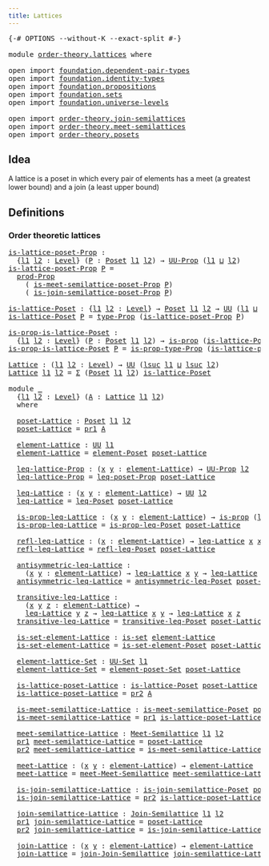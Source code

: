 ```yaml
---
title: Lattices
---
```


<pre class="Agda"><a id="34" class="Symbol">{-#</a> <a id="38" class="Keyword">OPTIONS</a> <a id="46" class="Pragma">--without-K</a> <a id="58" class="Pragma">--exact-split</a> <a id="72" class="Symbol">#-}</a>

<a id="77" class="Keyword">module</a> <a id="84" href="order-theory.lattices.html" class="Module">order-theory.lattices</a> <a id="106" class="Keyword">where</a>

<a id="113" class="Keyword">open</a> <a id="118" class="Keyword">import</a> <a id="125" href="foundation.dependent-pair-types.html" class="Module">foundation.dependent-pair-types</a>
<a id="157" class="Keyword">open</a> <a id="162" class="Keyword">import</a> <a id="169" href="foundation.identity-types.html" class="Module">foundation.identity-types</a>
<a id="195" class="Keyword">open</a> <a id="200" class="Keyword">import</a> <a id="207" href="foundation.propositions.html" class="Module">foundation.propositions</a>
<a id="231" class="Keyword">open</a> <a id="236" class="Keyword">import</a> <a id="243" href="foundation.sets.html" class="Module">foundation.sets</a>
<a id="259" class="Keyword">open</a> <a id="264" class="Keyword">import</a> <a id="271" href="foundation.universe-levels.html" class="Module">foundation.universe-levels</a>

<a id="299" class="Keyword">open</a> <a id="304" class="Keyword">import</a> <a id="311" href="order-theory.join-semilattices.html" class="Module">order-theory.join-semilattices</a>
<a id="342" class="Keyword">open</a> <a id="347" class="Keyword">import</a> <a id="354" href="order-theory.meet-semilattices.html" class="Module">order-theory.meet-semilattices</a>
<a id="385" class="Keyword">open</a> <a id="390" class="Keyword">import</a> <a id="397" href="order-theory.posets.html" class="Module">order-theory.posets</a>
</pre>
## Idea

A lattice is a poset in which every pair of elements has a meet (a greatest lower bound) and a join (a least upper bound)

## Definitions

### Order theoretic lattices

<pre class="Agda"><a id="is-lattice-poset-Prop"></a><a id="608" href="order-theory.lattices.html#608" class="Function">is-lattice-poset-Prop</a> <a id="630" class="Symbol">:</a>
  <a id="634" class="Symbol">{</a><a id="635" href="order-theory.lattices.html#635" class="Bound">l1</a> <a id="638" href="order-theory.lattices.html#638" class="Bound">l2</a> <a id="641" class="Symbol">:</a> <a id="643" href="Agda.Primitive.html#597" class="Postulate">Level</a><a id="648" class="Symbol">}</a> <a id="650" class="Symbol">(</a><a id="651" href="order-theory.lattices.html#651" class="Bound">P</a> <a id="653" class="Symbol">:</a> <a id="655" href="order-theory.posets.html#731" class="Function">Poset</a> <a id="661" href="order-theory.lattices.html#635" class="Bound">l1</a> <a id="664" href="order-theory.lattices.html#638" class="Bound">l2</a><a id="666" class="Symbol">)</a> <a id="668" class="Symbol">→</a> <a id="670" href="foundation-core.propositions.html#1380" class="Function">UU-Prop</a> <a id="678" class="Symbol">(</a><a id="679" href="order-theory.lattices.html#635" class="Bound">l1</a> <a id="682" href="Agda.Primitive.html#810" class="Primitive Operator">⊔</a> <a id="684" href="order-theory.lattices.html#638" class="Bound">l2</a><a id="686" class="Symbol">)</a>
<a id="688" href="order-theory.lattices.html#608" class="Function">is-lattice-poset-Prop</a> <a id="710" href="order-theory.lattices.html#710" class="Bound">P</a> <a id="712" class="Symbol">=</a>
  <a id="716" href="foundation-core.propositions.html#5863" class="Function">prod-Prop</a>
    <a id="730" class="Symbol">(</a> <a id="732" href="order-theory.meet-semilattices.html#1210" class="Function">is-meet-semilattice-poset-Prop</a> <a id="763" href="order-theory.lattices.html#710" class="Bound">P</a><a id="764" class="Symbol">)</a>
    <a id="770" class="Symbol">(</a> <a id="772" href="order-theory.join-semilattices.html#1198" class="Function">is-join-semilattice-poset-Prop</a> <a id="803" href="order-theory.lattices.html#710" class="Bound">P</a><a id="804" class="Symbol">)</a>

<a id="is-lattice-Poset"></a><a id="807" href="order-theory.lattices.html#807" class="Function">is-lattice-Poset</a> <a id="824" class="Symbol">:</a> <a id="826" class="Symbol">{</a><a id="827" href="order-theory.lattices.html#827" class="Bound">l1</a> <a id="830" href="order-theory.lattices.html#830" class="Bound">l2</a> <a id="833" class="Symbol">:</a> <a id="835" href="Agda.Primitive.html#597" class="Postulate">Level</a><a id="840" class="Symbol">}</a> <a id="842" class="Symbol">→</a> <a id="844" href="order-theory.posets.html#731" class="Function">Poset</a> <a id="850" href="order-theory.lattices.html#827" class="Bound">l1</a> <a id="853" href="order-theory.lattices.html#830" class="Bound">l2</a> <a id="856" class="Symbol">→</a> <a id="858" href="foundation-core.universe-levels.html#222" class="Primitive">UU</a> <a id="861" class="Symbol">(</a><a id="862" href="order-theory.lattices.html#827" class="Bound">l1</a> <a id="865" href="Agda.Primitive.html#810" class="Primitive Operator">⊔</a> <a id="867" href="order-theory.lattices.html#830" class="Bound">l2</a><a id="869" class="Symbol">)</a>
<a id="871" href="order-theory.lattices.html#807" class="Function">is-lattice-Poset</a> <a id="888" href="order-theory.lattices.html#888" class="Bound">P</a> <a id="890" class="Symbol">=</a> <a id="892" href="foundation-core.propositions.html#1482" class="Function">type-Prop</a> <a id="902" class="Symbol">(</a><a id="903" href="order-theory.lattices.html#608" class="Function">is-lattice-poset-Prop</a> <a id="925" href="order-theory.lattices.html#888" class="Bound">P</a><a id="926" class="Symbol">)</a>

<a id="is-prop-is-lattice-Poset"></a><a id="929" href="order-theory.lattices.html#929" class="Function">is-prop-is-lattice-Poset</a> <a id="954" class="Symbol">:</a>
  <a id="958" class="Symbol">{</a><a id="959" href="order-theory.lattices.html#959" class="Bound">l1</a> <a id="962" href="order-theory.lattices.html#962" class="Bound">l2</a> <a id="965" class="Symbol">:</a> <a id="967" href="Agda.Primitive.html#597" class="Postulate">Level</a><a id="972" class="Symbol">}</a> <a id="974" class="Symbol">(</a><a id="975" href="order-theory.lattices.html#975" class="Bound">P</a> <a id="977" class="Symbol">:</a> <a id="979" href="order-theory.posets.html#731" class="Function">Poset</a> <a id="985" href="order-theory.lattices.html#959" class="Bound">l1</a> <a id="988" href="order-theory.lattices.html#962" class="Bound">l2</a><a id="990" class="Symbol">)</a> <a id="992" class="Symbol">→</a> <a id="994" href="foundation-core.propositions.html#1295" class="Function">is-prop</a> <a id="1002" class="Symbol">(</a><a id="1003" href="order-theory.lattices.html#807" class="Function">is-lattice-Poset</a> <a id="1020" href="order-theory.lattices.html#975" class="Bound">P</a><a id="1021" class="Symbol">)</a>
<a id="1023" href="order-theory.lattices.html#929" class="Function">is-prop-is-lattice-Poset</a> <a id="1048" href="order-theory.lattices.html#1048" class="Bound">P</a> <a id="1050" class="Symbol">=</a> <a id="1052" href="foundation-core.propositions.html#1549" class="Function">is-prop-type-Prop</a> <a id="1070" class="Symbol">(</a><a id="1071" href="order-theory.lattices.html#608" class="Function">is-lattice-poset-Prop</a> <a id="1093" href="order-theory.lattices.html#1048" class="Bound">P</a><a id="1094" class="Symbol">)</a>

<a id="Lattice"></a><a id="1097" href="order-theory.lattices.html#1097" class="Function">Lattice</a> <a id="1105" class="Symbol">:</a> <a id="1107" class="Symbol">(</a><a id="1108" href="order-theory.lattices.html#1108" class="Bound">l1</a> <a id="1111" href="order-theory.lattices.html#1111" class="Bound">l2</a> <a id="1114" class="Symbol">:</a> <a id="1116" href="Agda.Primitive.html#597" class="Postulate">Level</a><a id="1121" class="Symbol">)</a> <a id="1123" class="Symbol">→</a> <a id="1125" href="foundation-core.universe-levels.html#222" class="Primitive">UU</a> <a id="1128" class="Symbol">(</a><a id="1129" href="Agda.Primitive.html#780" class="Primitive">lsuc</a> <a id="1134" href="order-theory.lattices.html#1108" class="Bound">l1</a> <a id="1137" href="Agda.Primitive.html#810" class="Primitive Operator">⊔</a> <a id="1139" href="Agda.Primitive.html#780" class="Primitive">lsuc</a> <a id="1144" href="order-theory.lattices.html#1111" class="Bound">l2</a><a id="1146" class="Symbol">)</a>
<a id="1148" href="order-theory.lattices.html#1097" class="Function">Lattice</a> <a id="1156" href="order-theory.lattices.html#1156" class="Bound">l1</a> <a id="1159" href="order-theory.lattices.html#1159" class="Bound">l2</a> <a id="1162" class="Symbol">=</a> <a id="1164" href="foundation-core.dependent-pair-types.html#502" class="Record">Σ</a> <a id="1166" class="Symbol">(</a><a id="1167" href="order-theory.posets.html#731" class="Function">Poset</a> <a id="1173" href="order-theory.lattices.html#1156" class="Bound">l1</a> <a id="1176" href="order-theory.lattices.html#1159" class="Bound">l2</a><a id="1178" class="Symbol">)</a> <a id="1180" href="order-theory.lattices.html#807" class="Function">is-lattice-Poset</a>

<a id="1198" class="Keyword">module</a> <a id="1205" href="order-theory.lattices.html#1205" class="Module">_</a>
  <a id="1209" class="Symbol">{</a><a id="1210" href="order-theory.lattices.html#1210" class="Bound">l1</a> <a id="1213" href="order-theory.lattices.html#1213" class="Bound">l2</a> <a id="1216" class="Symbol">:</a> <a id="1218" href="Agda.Primitive.html#597" class="Postulate">Level</a><a id="1223" class="Symbol">}</a> <a id="1225" class="Symbol">(</a><a id="1226" href="order-theory.lattices.html#1226" class="Bound">A</a> <a id="1228" class="Symbol">:</a> <a id="1230" href="order-theory.lattices.html#1097" class="Function">Lattice</a> <a id="1238" href="order-theory.lattices.html#1210" class="Bound">l1</a> <a id="1241" href="order-theory.lattices.html#1213" class="Bound">l2</a><a id="1243" class="Symbol">)</a>
  <a id="1247" class="Keyword">where</a>

  <a id="1256" href="order-theory.lattices.html#1256" class="Function">poset-Lattice</a> <a id="1270" class="Symbol">:</a> <a id="1272" href="order-theory.posets.html#731" class="Function">Poset</a> <a id="1278" href="order-theory.lattices.html#1210" class="Bound">l1</a> <a id="1281" href="order-theory.lattices.html#1213" class="Bound">l2</a>
  <a id="1286" href="order-theory.lattices.html#1256" class="Function">poset-Lattice</a> <a id="1300" class="Symbol">=</a> <a id="1302" href="foundation-core.dependent-pair-types.html#592" class="Field">pr1</a> <a id="1306" href="order-theory.lattices.html#1226" class="Bound">A</a>

  <a id="1311" href="order-theory.lattices.html#1311" class="Function">element-Lattice</a> <a id="1327" class="Symbol">:</a> <a id="1329" href="foundation-core.universe-levels.html#222" class="Primitive">UU</a> <a id="1332" href="order-theory.lattices.html#1210" class="Bound">l1</a>
  <a id="1337" href="order-theory.lattices.html#1311" class="Function">element-Lattice</a> <a id="1353" class="Symbol">=</a> <a id="1355" href="order-theory.posets.html#1145" class="Function">element-Poset</a> <a id="1369" href="order-theory.lattices.html#1256" class="Function">poset-Lattice</a>

  <a id="1386" href="order-theory.lattices.html#1386" class="Function">leq-lattice-Prop</a> <a id="1403" class="Symbol">:</a> <a id="1405" class="Symbol">(</a><a id="1406" href="order-theory.lattices.html#1406" class="Bound">x</a> <a id="1408" href="order-theory.lattices.html#1408" class="Bound">y</a> <a id="1410" class="Symbol">:</a> <a id="1412" href="order-theory.lattices.html#1311" class="Function">element-Lattice</a><a id="1427" class="Symbol">)</a> <a id="1429" class="Symbol">→</a> <a id="1431" href="foundation-core.propositions.html#1380" class="Function">UU-Prop</a> <a id="1439" href="order-theory.lattices.html#1213" class="Bound">l2</a>
  <a id="1444" href="order-theory.lattices.html#1386" class="Function">leq-lattice-Prop</a> <a id="1461" class="Symbol">=</a> <a id="1463" href="order-theory.posets.html#1194" class="Function">leq-poset-Prop</a> <a id="1478" href="order-theory.lattices.html#1256" class="Function">poset-Lattice</a>

  <a id="1495" href="order-theory.lattices.html#1495" class="Function">leq-Lattice</a> <a id="1507" class="Symbol">:</a> <a id="1509" class="Symbol">(</a><a id="1510" href="order-theory.lattices.html#1510" class="Bound">x</a> <a id="1512" href="order-theory.lattices.html#1512" class="Bound">y</a> <a id="1514" class="Symbol">:</a> <a id="1516" href="order-theory.lattices.html#1311" class="Function">element-Lattice</a><a id="1531" class="Symbol">)</a> <a id="1533" class="Symbol">→</a> <a id="1535" href="foundation-core.universe-levels.html#222" class="Primitive">UU</a> <a id="1538" href="order-theory.lattices.html#1213" class="Bound">l2</a>
  <a id="1543" href="order-theory.lattices.html#1495" class="Function">leq-Lattice</a> <a id="1555" class="Symbol">=</a> <a id="1557" href="order-theory.posets.html#1280" class="Function">leq-Poset</a> <a id="1567" href="order-theory.lattices.html#1256" class="Function">poset-Lattice</a>

  <a id="1584" href="order-theory.lattices.html#1584" class="Function">is-prop-leq-Lattice</a> <a id="1604" class="Symbol">:</a> <a id="1606" class="Symbol">(</a><a id="1607" href="order-theory.lattices.html#1607" class="Bound">x</a> <a id="1609" href="order-theory.lattices.html#1609" class="Bound">y</a> <a id="1611" class="Symbol">:</a> <a id="1613" href="order-theory.lattices.html#1311" class="Function">element-Lattice</a><a id="1628" class="Symbol">)</a> <a id="1630" class="Symbol">→</a> <a id="1632" href="foundation-core.propositions.html#1295" class="Function">is-prop</a> <a id="1640" class="Symbol">(</a><a id="1641" href="order-theory.lattices.html#1495" class="Function">leq-Lattice</a> <a id="1653" href="order-theory.lattices.html#1607" class="Bound">x</a> <a id="1655" href="order-theory.lattices.html#1609" class="Bound">y</a><a id="1656" class="Symbol">)</a>
  <a id="1660" href="order-theory.lattices.html#1584" class="Function">is-prop-leq-Lattice</a> <a id="1680" class="Symbol">=</a> <a id="1682" href="order-theory.posets.html#1375" class="Function">is-prop-leq-Poset</a> <a id="1700" href="order-theory.lattices.html#1256" class="Function">poset-Lattice</a>

  <a id="1717" href="order-theory.lattices.html#1717" class="Function">refl-leq-Lattice</a> <a id="1734" class="Symbol">:</a> <a id="1736" class="Symbol">(</a><a id="1737" href="order-theory.lattices.html#1737" class="Bound">x</a> <a id="1739" class="Symbol">:</a> <a id="1741" href="order-theory.lattices.html#1311" class="Function">element-Lattice</a><a id="1756" class="Symbol">)</a> <a id="1758" class="Symbol">→</a> <a id="1760" href="order-theory.lattices.html#1495" class="Function">leq-Lattice</a> <a id="1772" href="order-theory.lattices.html#1737" class="Bound">x</a> <a id="1774" href="order-theory.lattices.html#1737" class="Bound">x</a>
  <a id="1778" href="order-theory.lattices.html#1717" class="Function">refl-leq-Lattice</a> <a id="1795" class="Symbol">=</a> <a id="1797" href="order-theory.posets.html#1511" class="Function">refl-leq-Poset</a> <a id="1812" href="order-theory.lattices.html#1256" class="Function">poset-Lattice</a>

  <a id="1829" href="order-theory.lattices.html#1829" class="Function">antisymmetric-leq-Lattice</a> <a id="1855" class="Symbol">:</a>
    <a id="1861" class="Symbol">(</a><a id="1862" href="order-theory.lattices.html#1862" class="Bound">x</a> <a id="1864" href="order-theory.lattices.html#1864" class="Bound">y</a> <a id="1866" class="Symbol">:</a> <a id="1868" href="order-theory.lattices.html#1311" class="Function">element-Lattice</a><a id="1883" class="Symbol">)</a> <a id="1885" class="Symbol">→</a> <a id="1887" href="order-theory.lattices.html#1495" class="Function">leq-Lattice</a> <a id="1899" href="order-theory.lattices.html#1862" class="Bound">x</a> <a id="1901" href="order-theory.lattices.html#1864" class="Bound">y</a> <a id="1903" class="Symbol">→</a> <a id="1905" href="order-theory.lattices.html#1495" class="Function">leq-Lattice</a> <a id="1917" href="order-theory.lattices.html#1864" class="Bound">y</a> <a id="1919" href="order-theory.lattices.html#1862" class="Bound">x</a> <a id="1921" class="Symbol">→</a> <a id="1923" href="foundation-core.identity-types.html#641" class="Datatype">Id</a> <a id="1926" href="order-theory.lattices.html#1862" class="Bound">x</a> <a id="1928" href="order-theory.lattices.html#1864" class="Bound">y</a>
  <a id="1932" href="order-theory.lattices.html#1829" class="Function">antisymmetric-leq-Lattice</a> <a id="1958" class="Symbol">=</a> <a id="1960" href="order-theory.posets.html#1983" class="Function">antisymmetric-leq-Poset</a> <a id="1984" href="order-theory.lattices.html#1256" class="Function">poset-Lattice</a>

  <a id="2001" href="order-theory.lattices.html#2001" class="Function">transitive-leq-Lattice</a> <a id="2024" class="Symbol">:</a>
    <a id="2030" class="Symbol">(</a><a id="2031" href="order-theory.lattices.html#2031" class="Bound">x</a> <a id="2033" href="order-theory.lattices.html#2033" class="Bound">y</a> <a id="2035" href="order-theory.lattices.html#2035" class="Bound">z</a> <a id="2037" class="Symbol">:</a> <a id="2039" href="order-theory.lattices.html#1311" class="Function">element-Lattice</a><a id="2054" class="Symbol">)</a> <a id="2056" class="Symbol">→</a>
    <a id="2062" href="order-theory.lattices.html#1495" class="Function">leq-Lattice</a> <a id="2074" href="order-theory.lattices.html#2033" class="Bound">y</a> <a id="2076" href="order-theory.lattices.html#2035" class="Bound">z</a> <a id="2078" class="Symbol">→</a> <a id="2080" href="order-theory.lattices.html#1495" class="Function">leq-Lattice</a> <a id="2092" href="order-theory.lattices.html#2031" class="Bound">x</a> <a id="2094" href="order-theory.lattices.html#2033" class="Bound">y</a> <a id="2096" class="Symbol">→</a> <a id="2098" href="order-theory.lattices.html#1495" class="Function">leq-Lattice</a> <a id="2110" href="order-theory.lattices.html#2031" class="Bound">x</a> <a id="2112" href="order-theory.lattices.html#2035" class="Bound">z</a>
  <a id="2116" href="order-theory.lattices.html#2001" class="Function">transitive-leq-Lattice</a> <a id="2139" class="Symbol">=</a> <a id="2141" href="order-theory.posets.html#1610" class="Function">transitive-leq-Poset</a> <a id="2162" href="order-theory.lattices.html#1256" class="Function">poset-Lattice</a>

  <a id="2179" href="order-theory.lattices.html#2179" class="Function">is-set-element-Lattice</a> <a id="2202" class="Symbol">:</a> <a id="2204" href="foundation-core.sets.html#1099" class="Function">is-set</a> <a id="2211" href="order-theory.lattices.html#1311" class="Function">element-Lattice</a>
  <a id="2229" href="order-theory.lattices.html#2179" class="Function">is-set-element-Lattice</a> <a id="2252" class="Symbol">=</a> <a id="2254" href="order-theory.posets.html#2125" class="Function">is-set-element-Poset</a> <a id="2275" href="order-theory.lattices.html#1256" class="Function">poset-Lattice</a>

  <a id="2292" href="order-theory.lattices.html#2292" class="Function">element-lattice-Set</a> <a id="2312" class="Symbol">:</a> <a id="2314" href="foundation-core.sets.html#1177" class="Function">UU-Set</a> <a id="2321" href="order-theory.lattices.html#1210" class="Bound">l1</a>
  <a id="2326" href="order-theory.lattices.html#2292" class="Function">element-lattice-Set</a> <a id="2346" class="Symbol">=</a> <a id="2348" href="order-theory.posets.html#2464" class="Function">element-poset-Set</a> <a id="2366" href="order-theory.lattices.html#1256" class="Function">poset-Lattice</a>

  <a id="2383" href="order-theory.lattices.html#2383" class="Function">is-lattice-poset-Lattice</a> <a id="2408" class="Symbol">:</a> <a id="2410" href="order-theory.lattices.html#807" class="Function">is-lattice-Poset</a> <a id="2427" href="order-theory.lattices.html#1256" class="Function">poset-Lattice</a>
  <a id="2443" href="order-theory.lattices.html#2383" class="Function">is-lattice-poset-Lattice</a> <a id="2468" class="Symbol">=</a> <a id="2470" href="foundation-core.dependent-pair-types.html#604" class="Field">pr2</a> <a id="2474" href="order-theory.lattices.html#1226" class="Bound">A</a>

  <a id="2479" href="order-theory.lattices.html#2479" class="Function">is-meet-semilattice-Lattice</a> <a id="2507" class="Symbol">:</a> <a id="2509" href="order-theory.meet-semilattices.html#1454" class="Function">is-meet-semilattice-Poset</a> <a id="2535" href="order-theory.lattices.html#1256" class="Function">poset-Lattice</a>
  <a id="2551" href="order-theory.lattices.html#2479" class="Function">is-meet-semilattice-Lattice</a> <a id="2579" class="Symbol">=</a> <a id="2581" href="foundation-core.dependent-pair-types.html#592" class="Field">pr1</a> <a id="2585" href="order-theory.lattices.html#2383" class="Function">is-lattice-poset-Lattice</a>

  <a id="2613" href="order-theory.lattices.html#2613" class="Function">meet-semilattice-Lattice</a> <a id="2638" class="Symbol">:</a> <a id="2640" href="order-theory.meet-semilattices.html#1735" class="Function">Meet-Semilattice</a> <a id="2657" href="order-theory.lattices.html#1210" class="Bound">l1</a> <a id="2660" href="order-theory.lattices.html#1213" class="Bound">l2</a>
  <a id="2665" href="foundation-core.dependent-pair-types.html#592" class="Field">pr1</a> <a id="2669" href="order-theory.lattices.html#2613" class="Function">meet-semilattice-Lattice</a> <a id="2694" class="Symbol">=</a> <a id="2696" href="order-theory.lattices.html#1256" class="Function">poset-Lattice</a>
  <a id="2712" href="foundation-core.dependent-pair-types.html#604" class="Field">pr2</a> <a id="2716" href="order-theory.lattices.html#2613" class="Function">meet-semilattice-Lattice</a> <a id="2741" class="Symbol">=</a> <a id="2743" href="order-theory.lattices.html#2479" class="Function">is-meet-semilattice-Lattice</a>

  <a id="2774" href="order-theory.lattices.html#2774" class="Function">meet-Lattice</a> <a id="2787" class="Symbol">:</a> <a id="2789" class="Symbol">(</a><a id="2790" href="order-theory.lattices.html#2790" class="Bound">x</a> <a id="2792" href="order-theory.lattices.html#2792" class="Bound">y</a> <a id="2794" class="Symbol">:</a> <a id="2796" href="order-theory.lattices.html#1311" class="Function">element-Lattice</a><a id="2811" class="Symbol">)</a> <a id="2813" class="Symbol">→</a> <a id="2815" href="order-theory.lattices.html#1311" class="Function">element-Lattice</a>
  <a id="2833" href="order-theory.lattices.html#2774" class="Function">meet-Lattice</a> <a id="2846" class="Symbol">=</a> <a id="2848" href="order-theory.meet-semilattices.html#3812" class="Function">meet-Meet-Semilattice</a> <a id="2870" href="order-theory.lattices.html#2613" class="Function">meet-semilattice-Lattice</a>

  <a id="2898" href="order-theory.lattices.html#2898" class="Function">is-join-semilattice-Lattice</a> <a id="2926" class="Symbol">:</a> <a id="2928" href="order-theory.join-semilattices.html#1439" class="Function">is-join-semilattice-Poset</a> <a id="2954" href="order-theory.lattices.html#1256" class="Function">poset-Lattice</a>
  <a id="2970" href="order-theory.lattices.html#2898" class="Function">is-join-semilattice-Lattice</a> <a id="2998" class="Symbol">=</a> <a id="3000" href="foundation-core.dependent-pair-types.html#604" class="Field">pr2</a> <a id="3004" href="order-theory.lattices.html#2383" class="Function">is-lattice-poset-Lattice</a>

  <a id="3032" href="order-theory.lattices.html#3032" class="Function">join-semilattice-Lattice</a> <a id="3057" class="Symbol">:</a> <a id="3059" href="order-theory.join-semilattices.html#1720" class="Function">Join-Semilattice</a> <a id="3076" href="order-theory.lattices.html#1210" class="Bound">l1</a> <a id="3079" href="order-theory.lattices.html#1213" class="Bound">l2</a>
  <a id="3084" href="foundation-core.dependent-pair-types.html#592" class="Field">pr1</a> <a id="3088" href="order-theory.lattices.html#3032" class="Function">join-semilattice-Lattice</a> <a id="3113" class="Symbol">=</a> <a id="3115" href="order-theory.lattices.html#1256" class="Function">poset-Lattice</a>
  <a id="3131" href="foundation-core.dependent-pair-types.html#604" class="Field">pr2</a> <a id="3135" href="order-theory.lattices.html#3032" class="Function">join-semilattice-Lattice</a> <a id="3160" class="Symbol">=</a> <a id="3162" href="order-theory.lattices.html#2898" class="Function">is-join-semilattice-Lattice</a>

  <a id="3193" href="order-theory.lattices.html#3193" class="Function">join-Lattice</a> <a id="3206" class="Symbol">:</a> <a id="3208" class="Symbol">(</a><a id="3209" href="order-theory.lattices.html#3209" class="Bound">x</a> <a id="3211" href="order-theory.lattices.html#3211" class="Bound">y</a> <a id="3213" class="Symbol">:</a> <a id="3215" href="order-theory.lattices.html#1311" class="Function">element-Lattice</a><a id="3230" class="Symbol">)</a> <a id="3232" class="Symbol">→</a> <a id="3234" href="order-theory.lattices.html#1311" class="Function">element-Lattice</a>
  <a id="3252" href="order-theory.lattices.html#3193" class="Function">join-Lattice</a> <a id="3265" class="Symbol">=</a> <a id="3267" href="order-theory.join-semilattices.html#3797" class="Function">join-Join-Semilattice</a> <a id="3289" href="order-theory.lattices.html#3032" class="Function">join-semilattice-Lattice</a>
</pre>